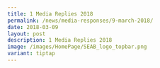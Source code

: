 ```yaml
---
title: 1 Media Replies 2018
permalink: /news/media-responses/9-march-2018/
date: 2018-03-09
layout: post
description: 1 Media Replies 2018
image: /images/HomePage/SEAB_logo_topbar.png
variant: tiptap
---
```

